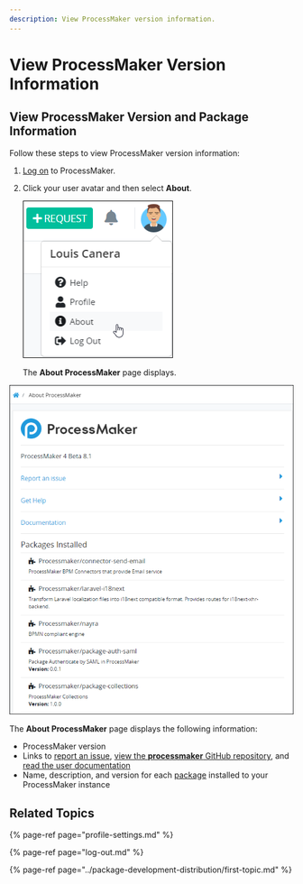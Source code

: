 ```yaml
---
description: View ProcessMaker version information.
---
```


# View ProcessMaker Version Information

## View ProcessMaker Version and Package Information

Follow these steps to view ProcessMaker version information:

1. [Log on](log-in.md#log-in) to ProcessMaker.
2. Click your user avatar and then select **About**.  

   ![](../.gitbook/assets/about-option.png)

   The **About ProcessMaker** page displays.

![&quot;About ProcessMaker&quot; displays version information for ProcessMaker and installed packages](../.gitbook/assets/about-processmaker-page-admin.png)

The **About ProcessMaker** page displays the following information:

* ProcessMaker version
* Links to [report an issue](https://docs.google.com/forms/d/e/1FAIpQLScnYje8uTACYwp3VxdRoA26OFkbfFs6kuXofqY-QXXsG-h9xA/viewform), [view the **processmaker** GitHub repository](https://github.com/ProcessMaker/bpm), and [read the user documentation](https://processmaker.gitbook.io/processmaker/)
* Name, description, and version for each [package](../package-development-distribution/first-topic.md) installed to your ProcessMaker instance

## Related Topics

{% page-ref page="profile-settings.md" %}

{% page-ref page="log-out.md" %}

{% page-ref page="../package-development-distribution/first-topic.md" %}

